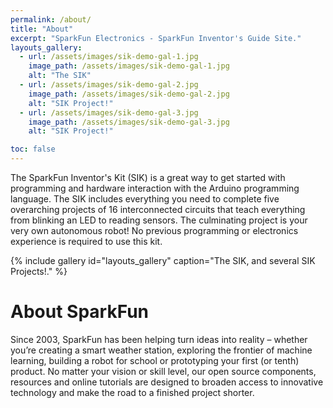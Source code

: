 ```yaml
---
permalink: /about/
title: "About"
excerpt: "SparkFun Electronics - SparkFun Inventor's Guide Site."
layouts_gallery:
  - url: /assets/images/sik-demo-gal-1.jpg
    image_path: /assets/images/sik-demo-gal-1.jpg
    alt: "The SIK"
  - url: /assets/images/sik-demo-gal-2.jpg
    image_path: /assets/images/sik-demo-gal-2.jpg
    alt: "SIK Project!"
  - url: /assets/images/sik-demo-gal-3.jpg
    image_path: /assets/images/sik-demo-gal-3.jpg
    alt: "SIK Project!"

toc: false
---
```


The SparkFun Inventor's Kit (SIK) is a great way to get started with programming and hardware interaction with the Arduino programming language. The SIK includes everything you need to complete five overarching projects of 16 interconnected circuits that teach everything from blinking an LED to reading sensors. The culminating project is your very own autonomous robot! No previous programming or electronics experience is required to use this kit.

{% include gallery id="layouts_gallery" caption="The SIK, and several SIK Projects!." %}



# About SparkFun

Since 2003, SparkFun has been helping turn ideas into reality – whether you’re creating a smart weather station, exploring the frontier of machine learning, building a robot for school or prototyping your first (or tenth) product. No matter your vision or skill level, our open source components, resources and online tutorials are designed to broaden access to innovative technology and make the road to a finished project shorter.

